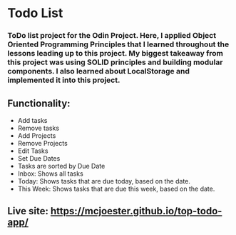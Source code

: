 # Todo List 

### ToDo list project for the Odin Project. Here, I applied Object Oriented Programming Principles that I learned throughout the lessons leading up to this project. My biggest takeaway from this project was using SOLID principles and building modular components. I also learned about LocalStorage and implemented it into this project.

## Functionality:
- Add tasks
- Remove tasks
- Add Projects
- Remove Projects
- Edit Tasks
- Set Due Dates
- Tasks are sorted by Due Date
- Inbox: Shows all tasks
- Today: Shows tasks that are due today, based on the date.
- This Week: Shows tasks that are due this week, based on the date. 

## Live site: https://mcjoester.github.io/top-todo-app/
